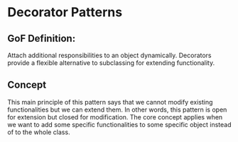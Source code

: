 # Decorator Patterns

## GoF Definition: 
Attach additional responsibilities to an object dynamically. Decorators provide a flexible alternative to subclassing for extending functionality.

## Concept 
This main principle of this pattern says that we cannot modify existing functionalities but we can extend them. 
In other words, this pattern is open for extension but closed for modification. 
The core concept applies when we want to add some specific functionalities to some specific object instead of to the whole class.
